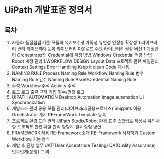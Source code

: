 # UiPath 개발표준 정의서

## 목차

1. 자동화 품질점검 기준
	모듈화
	유지보수성
	가독성
	유연성
	안정성
	확장성
1.라이브러리 관리
	라이브러리 등록
	라이브러리 다운로드
	주요 라이브러리 권장 버전
1.계정관리
	Orchestrator의 Credential에 저장 방법
	Windows Credential 적용 방법
	Robot 계정 관리
1.WORKFLOW DESIGN
	Layout
	Data
	프로젝트 관련 파일관리
	Context Settings
	Error Handling
	Keep it clean
	Code 재사용
1. NAMING RULE
	Process Naming Rule
	Workflow Naming Rule
	변수 Naming Rule
	인수 Naming Rule
	Asset/Credential Naming Rule
1. 주석
	Workflow 주석
	Activity 주석
1. 로그
	로그 출력 규칙
	기입 필수/권장 로그
1. UIPATH AUTOMATION
	Desktop Automation
	Image automation
	UI Synchronization
1. 개발소스 관리
	공용 모듈 관리(라이브러리/공용프로세스)
	Snippets 이용
	Orcehstrator 게시
	REFrameWork Template 등록
1. 프로젝트 환경 표준 관리
	UiPath Studio/Robot 환경 표준
	스크립트 작성시 유의사항
	프로젝트 관련 파일 관리
	담당자 결과 알림 방안
1. FRAMEWORK 적용
	RE-Framework 소개
	RE-Framework 시작하기
	Custom Workflow 기본 형식
1. 개발 후 진행 업무
	UAT(User Acceptance Testing)
	QA(Quality Assurance)
	인수인계(운영)
	그 외
